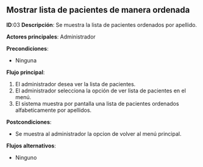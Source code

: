## Mostrar lista de pacientes de manera ordenada

**ID**:03
**Descripción**: Se muestra la lista de pacientes ordenados por apellido.

**Actores principales**: Administrador

**Precondiciones**:
* Ninguna

**Flujo principal**:
1. El administrador desea ver la lista de pacientes.
1. El administrador selecciona la opción de ver lista de pacientes en el menú.
1. El sistema muestra por pantalla una lista de pacientes ordenados alfabeticamente por apellidos.

**Postcondiciones**:
* Se muestra al administrador la opcion de volver al menú principal.

**Flujos alternativos**:
* Ninguno
